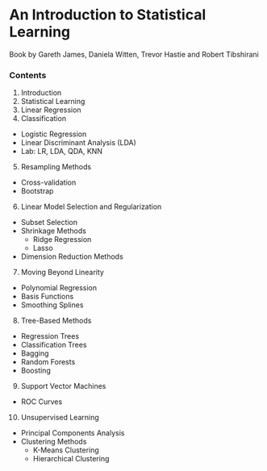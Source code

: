 An Introduction to Statistical Learning
=======================================

Book by Gareth James, Daniela Witten, Trevor Hastie and Robert Tibshirani

### Contents

1. Introduction
2. Statistical Learning
3. Linear Regression
4. Classification
  - Logistic Regression
  - Linear Discriminant Analysis (LDA)
  - Lab: LR, LDA, QDA, KNN
5. Resampling Methods
  - Cross-validation
  - Bootstrap
6. Linear Model Selection and Regularization
  - Subset Selection
  - Shrinkage Methods
    - Ridge Regression
	- Lasso
  - Dimension Reduction Methods
7. Moving Beyond Linearity
  - Polynomial Regression
  - Basis Functions
  - Smoothing Splines
8. Tree-Based Methods
  - Regression Trees
  - Classification Trees
  - Bagging
  - Random Forests
  - Boosting
9. Support Vector Machines
  - ROC Curves
10. Unsupervised Learning
  - Principal Components Analysis
  - Clustering Methods
    - K-Means Clustering
	- Hierarchical Clustering
  
